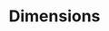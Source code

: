 ---
bigquery: https://console.cloud.google.com/bigquery?p=covid-19-dimensions-ai&page=table&d=data&t=publications
contributors: Digital Science, https://www.digital-science.com/
cost: Free for personal, non-commercial use.
description: Dimensions contains more than 100 million publications, ranging from
  articles published in scholarly journals, books and book chapters, to preprints
  and conference proceedings. All publications are contextualized with linked data
  sets, funding, publications, patents, clinical trials, and policy documents. You
  can also view associated categories, funders, institutions, and researcher profiles.
documentation: https://docs.dimensions.ai/bigquery/index.html
last_edit: 04/08/2022, 13:21:37
location: https://www.dimensions.ai/products/free/
maintained_by: Digital Science, https://www.digital-science.com/
schema_fields:
- mesh_terms
- research_org_city_names
- associated_publication_pmid
- repository_id
- funder_org_acronyms
- email_address
- category_icrp_ct
- proceedings_title
- name
- research_org_state_names
- funding_currency
- funding_jpy
- links
- funder_orgs
- citation_string
- publisher
- license
- funding_details
- funder_org_countries
- assignee_countries
- funding_nzd
- filing_year
- funding_cad
- research_org_country_names
- current_assignee_orgs
- original_title
- date_inserted
- category_bra
- pmcid
- category_hrcs_rac
- created_date
- date_modified
- acronyms
- reference_ids
- cpc
- journal_lists
- associated_publication_arxiv_id
- mesh_headings
- journal
- research_org_cities
- description
- original_assignee
- family_count
- funding_amount
- foa_number
- eisbn
- funding_gbp
- original_assignee_countries
- source_id
- category_sdg
- id
- assignee_orgs
- volume
- application_number
- interventions
- year
- funder_org
- funding_usd
- linkout
- address
- filing_status
- current_assignee
- filing_date
- associated_publication_id
- funding_chf
- priority_date
- acknowledgements
- researcher_ids
- associated_grant_ids
- repository_name
- funder_org_cities
- resulting_publication_ids
- publication_year
- brief_title
- end_date
- open_access_categories_v2
- abstract
- patent_ids
- status
- grant_number
- expiration_date
- category_rcdc
- granted_date
- resulting_publication_doi
- category_uoa
- ipcr
- relationships
- end_year
- authors
- clinical_trial_ids
- doi
- priority_year
- associated_publication_doi
- language
- metrics
- publication_ids
- pages
- category_for
- family_members_ids
- parent_id
- editors
- citations_count
- inventor_names
- external_ids
- category_hra
- altmetrics
- funder_org_state_codes
- supporting_grant_ids
- date_online
- isbn
- concepts
- date_imported_gbq
- legal_status
- title
- investigators
- date_print
- phase
- kind
- current_assignee_countries
- pmid
- research_org_countries
- categories
- funding_aud
- jurisdiction
- citations
- research_org_state_codes
- funding_eur
- established
- registry
- family_id
- gender
- research_orgs
- active_years
- category_hrcs_hc
- book_series_title
- arxiv_id
- wikipedia_url
- date_normal
- acronym
- aliases
- conference
- original_assignee_orgs
- type
- types
- start_year
- category_icrp_cso
- conditions
- embargo_date
- labels
- issue
- repository_url
- date
- funding_cny
- funder_countries
- open_access_categories
- start_date
- granted_year
- book_title
- publication_date
- original_abstract
- legal_events
- subtitles
- organisation_details
- cited_by_ids
- expiration_year
shortname: dimensions
tags:
- scholarly literature
- patents
- funding
- clinical trials
- academic profiles
terms_of_use: 'Use of both the Dimensions COVID-19 dataset and full Dimensions dataset
  are subject to the Dimensions Terms of use: https://www.dimensions.ai/policies-terms-legal '
title: Dimensions
uuid: dcff88bd-fe6b-4fdb-8159-809bf9d7bc1c
---